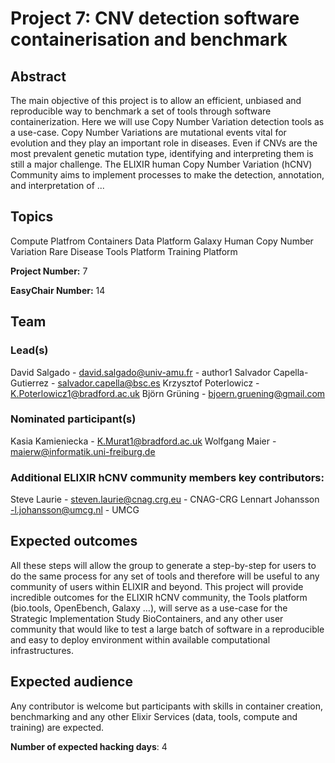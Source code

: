 # Project 7: CNV detection software containerisation and benchmark

## Abstract

The main objective of this project is to allow an efficient, unbiased and reproducible way to benchmark a set of tools through software containerization. Here we will use Copy Number Variation detection tools as a use-case. Copy Number Variations are mutational events vital for evolution and they play an important role in diseases. Even if CNVs are the most prevalent genetic mutation type, identifying and interpreting them is still a major challenge. The ELIXIR human Copy Number Variation (hCNV) Community aims to implement processes to make the detection, annotation, and interpretation of ...

## Topics

Compute Platfrom
 Containers
 Data Platform
 Galaxy
 Human Copy Number Variation
 Rare Disease
 Tools Platform
 Training Platform

**Project Number:** 7



**EasyChair Number:** 14

## Team

### Lead(s)

David Salgado - david.salgado@univ-amu.fr - author1
 Salvador Capella-Gutierrez - salvador.capella@bsc.es
 Krzysztof Poterlowicz - K.Poterlowicz1@bradford.ac.uk
 Björn Grüning - bjoern.gruening@gmail.com

### Nominated participant(s)

Kasia Kamieniecka - K.Murat1@bradford.ac.uk
Wolfgang Maier - maierw@informatik.uni-freiburg.de

### Additional ELIXIR hCNV community members key contributors:
Steve Laurie - steven.laurie@cnag.crg.eu - CNAG-CRG 
Lennart Johansson -l.johansson@umcg.nl - UMCG

## Expected outcomes

All these steps will allow the group to generate a step-by-step for users to do the same process for any set of tools and therefore will be useful to any community of users within ELIXIR and beyond.
 This project will provide incredible outcomes for the ELIXIR hCNV community, the Tools platform (bio.tools, OpenEbench, Galaxy …), will serve as a use-case for the Strategic Implementation Study BioContainers, and any other user community that would like to test a large batch of software in a reproducible and easy to deploy environment within available computational infrastructures.

## Expected audience

Any contributor is welcome but participants with skills in container creation, benchmarking and any other Elixir Services (data, tools, compute and training) are expected.

**Number of expected hacking days**: 4

